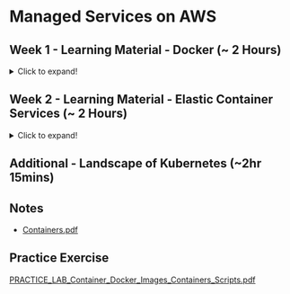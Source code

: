 # Managed Services on AWS

## Week 1 - Learning Material - Docker (~ 2 Hours)
<details>
  <summary>Click to expand!</summary>
 
### Module 1 - Course Background(~20 mins)
### Module 2 - Virtual Machines vs Containers (Docker)(~20 mins)
### Module 3 - The Container (Docker) Ecosystem(~30 mins)
### Module 4 - Docker - Hands On(~1hr)
#### Overlay2 Storage Driver for Docker
<details>
  <summary>Click to expand!</summary>
 As of Ubuntu 14.10, the aufs storage driver used by Docker has been deprecated and now the preferred storage driver for Linux distributions is overlay2.  As a result of this change, the location of the layers has been moved from
/var/lib/docker/aufs/layer 

to
/var/lib/docker/overlay2

Going forward, overlay2 is the default storage driver on Docker installations on Linux. If aufs must be used, it has to be explicitly configured.


Please follow the link below to learn more on this

https://docs.docker.com/storage/storagedriver/select-storage-driver/

These updates and changes do not impact the core operations of Docker.
</details>

</details>

## Week 2 - Learning Material - Elastic Container Services (~ 2 Hours)
<details>
  <summary>Click to expand!</summary>
 
### Module 5 - Deploying a Java Web App using Docker Containers(~1hr)

#### Create docker container
```
docker pull tomcat:jre8

$ docker pull tomcat:jre8
jre8: Pulling from library/tomcat
c5e155d5a1d1: Pull complete 
221d80d00ae9: Pull complete 
4250b3117dca: Pull complete 
d1370422ab93: Pull complete 
deb6b03222ca: Pull complete 
9cdea8d70cc3: Pull complete 
968505be14db: Pull complete 
04b5c270ac81: Pull complete 
301d76fcab1f: Pull complete 
57ca7a0b9e79: Pull complete 
3c1d6826d7a3: Pull complete 
Digest: sha256:7cdf9dca1472da80e7384403c57b0632753a3a5cdf4f310fc39462e08af8ef39
Status: Downloaded newer image for tomcat:jre8
$ docker images
REPOSITORY          TAG                 IMAGE ID            CREATED             SIZE
tomcat              jre8                3639174793ba        23 months ago       463MB
$ docker run -d -p 80:8080 tomcat:jre8
d34a7c5f24de72739085e4b46a400efc12c79abf0997422982fc26bf0b8a3a5b
$ docker ps -a
CONTAINER ID        IMAGE               COMMAND             CREATED             STATUS              PORTS                  NAMES
d34a7c5f24de        tomcat:jre8         "catalina.sh run"   6 seconds ago       Up 9 seconds        0.0.0.0:80->8080/tcp   agitated_snyder
$ bash                      
bash-3.2$ ps -ef | grep [dD]ocker
    0    90     1   0 11:28AM ??         0:00.01 /Library/PrivilegedHelperTools/com.docker.vmnetd
1400276427  1091     1   0 11:29AM ??         0:04.60 /Applications/Docker.app/Contents/MacOS/Docker
1400276427  1154  1091   0 11:29AM ??         0:00.30 /Applications/Docker.app/Contents/MacOS/com.docker.osx.hyperkit.linux -watchdog fd:0 -max-restarts 5 -restart-seconds 30
1400276427  1159  1154   0 11:29AM ??         0:49.22 com.docker.db --url fd://3 --git /Users/rarora17/Library/Containers/com.docker.docker/Data/database
1400276427  1162  1154   0 11:29AM ??         0:00.07 com.docker.osxfs serve --address fd:3 --connect /Users/rarora17/Library/Containers/com.docker.docker/Data/connect --control fd:4
1400276427  1169  1154   0 11:29AM ??         0:13.63 com.docker.vpnkit --db /Users/rarora17/Library/Containers/com.docker.docker/Data/s40 --branch state --ethernet fd:3 --port fd:4 --introspection fd:5 --diagnostics fd:6 --vsock-path /Users/rarora17/Library/Containers/com.docker.docker/Data/connect --host-names docker.for.mac.localhost --listen-backlog 32
1400276427  1170  1154   0 11:29AM ??         0:06.17 com.docker.driver.amd64-linux -addr fd:3 -debug
1400276427  1196  1170   0 11:29AM ??         9:42.55 com.docker.hyperkit -A -m 2048M -c 6 -u -s 0:0,hostbridge -s 31,lpc -s 2:0,virtio-vpnkit,uuid=53982f00-fdfc-430c-b504-4d70c38c178d,path=/Users/rarora17/Library/Containers/com.docker.docker/Data/s50,macfile=/Users/rarora17/Library/Containers/com.docker.docker/Data/com.docker.driver.amd64-linux/mac.0 -s 3,ahci-hd,file:///Users/rarora17/Library/Containers/com.docker.docker/Data/com.docker.driver.amd64-linux/Docker.qcow2?sync=os&buffered=1,format=qcow,qcow-config=discard=true;compact_after_unmaps=262144;keep_erased=262144;runtime_asserts=false -s 4,virtio-9p,path=/Users/rarora17/Library/Containers/com.docker.docker/Data/s40,tag=db -s 5,virtio-rnd -s 6,virtio-9p,path=/Users/rarora17/Library/Containers/com.docker.docker/Data/s51,tag=port -s 7,virtio-sock,guest_cid=3,path=/Users/rarora17/Library/Containers/com.docker.docker/Data,guest_forwards=2376;1525 -l com1,autopty=/Users/rarora17/Library/Containers/com.docker.docker/Data/com.docker.driver.amd64-linux/tty,log=/Users/rarora17/Library/Containers/com.docker.docker/Data/com.docker.driver.amd64-linux/console-ring -f kexec,/Applications/Docker.app/Contents/Resources/moby/vmlinuz64,/Applications/Docker.app/Contents/Resources/moby/initrd.img,earlyprintk=serial console=ttyS0 com.docker.driver="com.docker.driver.amd64-linux", com.docker.database="com.docker.driver.amd64-linux" ntp=gateway mobyplatform=mac vsyscall=emulate page_poison=1 panic=1 -F /Users/rarora17/Library/Containers/com.docker.docker/Data/com.docker.driver.amd64-linux/hypervisor.pid
bash-3.2$ docker ps -a

CONTAINER ID        IMAGE               COMMAND             CREATED              STATUS              PORTS                  NAMES
d34a7c5f24de        tomcat:jre8         "catalina.sh run"   About a minute ago   Up About a minute   0.0.0.0:80->8080/tcp   agitated_snyder
bash-3.2$ 

bash-3.2$ docker stop agitated_snyder
agitated_snyder

```

#### Run 2 docker container one for port 80 and the 8080
```
bash-3.2$ docker exec -it agitated_snyder bash 
Error response from daemon: Container d34a7c5f24de72739085e4b46a400efc12c79abf0997422982fc26bf0b8a3a5b is not running
bash-3.2$ docker start agitated_snyder
agitated_snyder
bash-3.2$ docker exec -it agitated_snyder bash 
root@d34a7c5f24de:/usr/local/tomcat# ls
BUILDING.txt	 LICENSE  README.md	 RUNNING.txt  conf     lib   native-jni-lib  webapps
CONTRIBUTING.md  NOTICE   RELEASE-NOTES  bin	      include  logs  temp	     work
root@d34a7c5f24de:/usr/local/tomcat# cd webapps/
root@d34a7c5f24de:/usr/local/tomcat/webapps# ls
ROOT  docs  examples  host-manager  manager
root@d34a7c5f24de:/usr/local/tomcat/webapps# ls -al
total 28
drwxr-xr-x  7 root root  4096 May  4  2019 .
drwxr-sr-x  1 root staff 4096 May 16  2019 ..
drwxr-xr-x  3 root root  4096 May 16  2019 ROOT
drwxr-xr-x 14 root root  4096 May 16  2019 docs
drwxr-xr-x  6 root root  4096 May 16  2019 examples
drwxr-xr-x  5 root root  4096 May 16  2019 host-manager
drwxr-xr-x  5 root root  4096 May 16  2019 manager
root@d34a7c5f24de:/usr/local/tomcat/webapps# cp Helloword.war .
cp: cannot stat 'Helloword.war': No such file or directory
root@d34a7c5f24de:/usr/local/tomcat/webapps# 

```




#### Commit docker container
```
docker run -p -d 80:8080 -v 

docker commit 
docker save <IMAGE ID> > dockerimage.tar
```


### Module 6 - Amazon Elastic Container Services(~15 mins)
### Module 7 - Amazon ECS & Docker - Hands On(~1hr)

</details>


## Additional - Landscape of Kubernetes (~2hr 15mins)

## Notes

* [Containers.pdf](https://github.com/risarora/Greatlake-ccp/files/6274194/Containers.pdf)

## Practice Exercise

[PRACTICE_LAB_Container_Docker_Images_Containers_Scripts.pdf](https://github.com/risarora/Greatlake-ccp/files/6274222/PRACTICE_LAB_Container_Docker_Images_Containers_Scripts.pdf)
